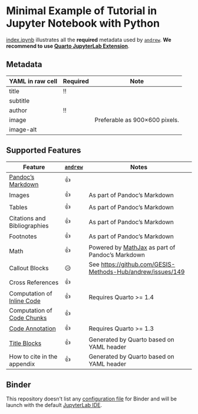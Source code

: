 # Minimal Example of Tutorial in Jupyter Notebook with Python

[index.ipynb](index.ipynb) illustrates all the **required** metadata used by [`andrew`](https://github.com/GESIS-Methods-Hub/andrew). **We recommend to use [Quarto JupyterLab Extension](https://quarto.org/docs/tools/jupyter-lab-extension.html)**.

## Metadata

| YAML in raw cell | Required | Note |
| --- | --- | --- |
| title | ‼️ | |
| subtitle | | |
| author | ‼️ | |
| image | | Preferable as 900×600 pixels. |
| image-alt | | |

## Supported Features

| Feature | [`andrew`](https://github.com/GESIS-Methods-Hub/andrew) | Notes |
| --- | --- | --- |
| [Pandoc’s Markdown](https://pandoc.org/MANUAL.html#pandocs-markdown) | 👍 | |
| Images | 👍 | As part of Pandoc’s Markdown |
| Tables | 👍 | As part of Pandoc’s Markdown |
| Citations and Bibliographies | 👍 | As part of Pandoc’s Markdown |
| Footnotes | 👍 | As part of Pandoc’s Markdown |
| Math | 👍 | Powered by [MathJax](https://www.mathjax.org/) as part of Pandoc’s Markdown |
| Callout Blocks | 😥 | See https://github.com/GESIS-Methods-Hub/andrew/issues/149 |
| Cross References | 👍 | |
| Computation of [Inline Code](https://rmarkdown.rstudio.com/lesson-4.html) | 👍 | Requires Quarto >= 1.4 |
| Computation of [Code Chunks](https://rmarkdown.rstudio.com/lesson-3.html) | 👍 | |
| [Code Annotation](https://quarto.org/docs/authoring/code-annotation.html) | 👍 | Requires Quarto >= 1.3 |
| [Title Blocks](https://quarto.org/docs/authoring/title-blocks.html) | 👍 | Generated by Quarto based on YAML header |
| How to cite in the appendix | 👍 | Generated by Quarto based on YAML header |

## Binder

This repository doesn't list any [configuration file](https://mybinder.readthedocs.io/en/latest/using/config_files.html) for Binder and will be launch with the default [JupyterLab IDE](https://jupyterlab.readthedocs.io/).